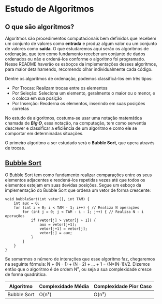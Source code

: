 # Estudo de Algoritmos

## O que são algoritmos? 
Algoritmos são procedimentos computacionais bem definidos que recebem um conjunto de valores como **entrada** e produz algum valor ou um conjunto de valores como **saída**. O que estudaremos aqui serão os algoritmos de ordenação, que tem como fundamento receber um conjunto de dados ordenados ou não e ordená-los conforme o algoritmo foi programado. Nesse README haverão os esboços da implementações desses algoritmos, para maior detalhamendo, recomendo olhar individualmente cada código. 

Dentre os algoritmos de ordenação, podemos classificá-los em três tipos:
- Por Trocas: Realizam trocas entre os elementos
- Por Seleção: Seleciona um elemento, geralmente o maior ou o menor, e o coloca em sua posição
- Por Inserção: Reoderna os elementos, inserindo em suas posições corretas

No estudo de algoritmos, costuma-se usar uma notação matemática chamada de **_Big O_**, essa notação, na computação, tem como serventia descrever e classificar a eficiência de um algoritmo e como ele se comportar em determinadas situações.

O primeiro algoritmo a ser estudado será o **Bubble Sort**, que opera através de trocas.

## [Bubble Sort](https://github.com/VictorHSLito/Estudo-de-Algoritmos/blob/main/Algoritmos/BubbleSort.c)
O Bubble Sort tem como fundamento realizar comparações entre os seus elementos adjacentes e reodená-los repetidas vezes até que todos os elementos estejam em suas devidas posições. Segue um esboço da implementação do Bubble Sort que ordena um vetor de forma crescente:
```
void bubbleSort(int vetor[], int TAM) {
    int aux = 0;
    for (int i = 0; i < TAM - 1; i++) { // Realiza N operações
        for (int j = 0; j < TAM - i - 1; j++) { // Realiza N - i operações
            if (vetor[j] > vetor[j + 1]) {
                aux = vetor[j+1];
                vetor[j+1] = vetor[j];
                vetor[j] = aux;
            }
        }
    }
}
```
Se somarmos o número de interações que esse algoritmo faz, chegaremos na seguinte fórmula: N + (N - 1) + (N - 2) + ... + 1 = (N*(N-1))/2. Dizemos então que o algoritmo é de ordem N², ou seja a sua complexidade cresce de forma quadrática. 

| Algoritmo     | Complexidade Média | Complexidade Pior Caso |
| ------------- | ------------------ | ---------------------- |
| Bubble Sort   | O(n²)              | O(n²)                  |
